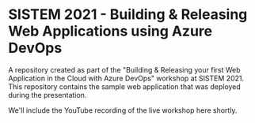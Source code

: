 # SISTEM 2021 - Building & Releasing Web Applications using Azure DevOps

A repository created as part of the "Building &amp; Releasing your first Web Application in the Cloud with Azure DevOps" workshop at SISTEM 2021. This repository contains the sample web application that was deployed during the presentation.

We'll include the YouTube recording of the live workshop here shortly.


